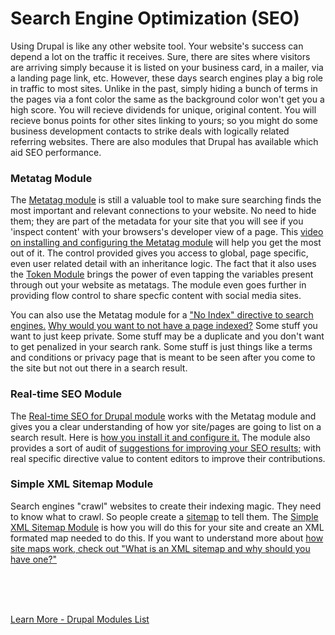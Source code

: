 
# Search Engine Optimization (SEO)

Using Drupal is like any other website tool.  Your website's success can depend a lot on the traffic it receives.  Sure, there are sites where visitors are arriving simply because it is listed on your business card, in a mailer, via a landing page link, etc.  However, these days search engines play a big role in traffic to most sites.  Unlike in the past, simply hiding a bunch of terms in the pages via a font color the same as the background color won't get you a high score.  You will recieve dividends for unique, original content.  You will recieve bonus points for other sites linking to yours; so you might do some business development contacts to strike deals with logically related referring websites.  There are also modules that Drupal has available which aid SEO performance.



### Metatag Module
The [Metatag module](https://www.drupal.org/project/metatag) is still a valuable tool to make sure searching finds the most important and relevant connections to your website.  No need to hide them; they are part of the metadata for your site that you will see if you 'inspect content' with your browsers's developer view of a page.    This [video on installing and configuring the Metatag module](https://www.webwash.net/getting-started-with-metatag-module-in-drupal/) will help you get the most out  of it.   The control provided gives you access to global, page specific, even user related detail with an inheritance logic.  The fact that it also uses the [Token Module](https://www.drupal.org/project/token) brings the power of even tapping the variables present through out your website as metatags.  The module even goes further in providing flow control to share specfic content with social media sites.

You can also use the Metatag module for a ["No Index" directive to search engines.](https://www.webwash.net/add-noindex-to-pages-using-metatag-in-drupal/)  [Why would you want to not have a page indexed?](https://growhackscale.com/glossary/no-index-meta-tag#:~:text=%22Noindex%22%20is%20an%20important%20tag,tag%20will%20do%20the%20job.)  Some stuff you want to just keep private.   Some stuff may be a duplicate and you don't want to get penalized in your search rank. Some stuff is just things like a terms and conditions or privacy page that is meant to be seen after you come to the site but not out there in a search result.

### Real-time SEO Module
The [Real-time SEO for Drupal module](https://www.drupal.org/project/yoast_seo) works with the Metatag module and gives you a clear understanding of how yor site/pages are going to list on a search result.  Here is [how you install it and configure it.](https://www.youtube.com/watch?v=1wckslqGI68)   The module also provides a sort of audit of [suggestions for improving your SEO results;](https://www.youtube.com/watch?v=RFf0oQp7Atk) with real specific directive value to content editors to improve their contributions.

### Simple XML Sitemap Module
Search engines "crawl" websites to create their indexing magic.  They need to know what to crawl.  So people create a [sitemap](https://en.wikipedia.org/wiki/Sitemaps) to tell them. The [Simple XML Sitemap Module](https://www.drupal.org/project/simple_sitemap) is how you will do this for your site and create an XML formated map needed to do this.  If you want to understand more about [how site maps work, check out "What is an XML sitemap and why should you have one?"](https://yoast.com/what-is-an-xml-sitemap-and-why-should-you-have-one/#:~:text=An%20XML%20sitemap%20is%20a,important%20page%20of%20your%20website.)


<br>
<br>
<br>

[Learn More - Drupal Modules List](../chapters.md#drupal-modules)
